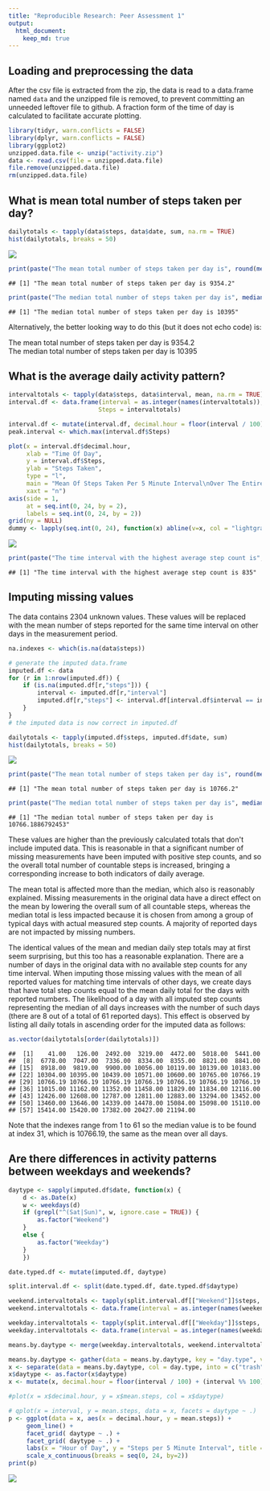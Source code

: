 ```yaml
---
title: "Reproducible Research: Peer Assessment 1"
output: 
  html_document:
    keep_md: true
---
```



## Loading and preprocessing the data

After the csv file is extracted from the zip, the data is read to a data.frame named `data` and the unzipped file is removed, to prevent committing an unneeded leftover file to github.  A fraction form of the time of day is calculated to facilitate accurate plotting. 



```r
library(tidyr, warn.conflicts = FALSE)
library(dplyr, warn.conflicts = FALSE)
library(ggplot2)
unzipped.data.file <- unzip("activity.zip")
data <- read.csv(file = unzipped.data.file)
file.remove(unzipped.data.file)
rm(unzipped.data.file)
```


## What is mean total number of steps taken per day?


```r
dailytotals <- tapply(data$steps, data$date, sum, na.rm = TRUE)
hist(dailytotals, breaks = 50)
```

![](PA1_template_files/figure-html/unnamed-chunk-2-1.png)<!-- -->

```r
print(paste("The mean total number of steps taken per day is", round(mean(dailytotals), 1)))
```

```
## [1] "The mean total number of steps taken per day is 9354.2"
```

```r
print(paste("The median total number of steps taken per day is", median(dailytotals)))
```

```
## [1] "The median total number of steps taken per day is 10395"
```
Alternatively, the better looking way to do this (but it does not echo code) is:

The mean total number of steps taken per day is 9354.2  
The median total number of steps taken per day is 10395


## What is the average daily activity pattern?


```r
intervaltotals <- tapply(data$steps, data$interval, mean, na.rm = TRUE)
interval.df <- data.frame(interval = as.integer(names(intervaltotals)), 
                         Steps = intervaltotals)

interval.df <- mutate(interval.df, decimal.hour = floor(interval / 100) + (interval %% 100) / 60)
peak.interval <- which.max(interval.df$Steps)

plot(x = interval.df$decimal.hour, 
     xlab = "Time Of Day",
     y = interval.df$Steps, 
     ylab = "Steps Taken",
     type = "l",
     main = "Mean Of Steps Taken Per 5 Minute Interval\nOver The Entire Measurement Period",
     xaxt = "n")
axis(side = 1,
     at = seq.int(0, 24, by = 2),
     labels = seq.int(0, 24, by = 2))
grid(ny = NULL)
dummy <- lapply(seq.int(0, 24), function(x) abline(v=x, col = "lightgray", lty = "dotted"))
```

![](PA1_template_files/figure-html/unnamed-chunk-3-1.png)<!-- -->

```r
print(paste("The time interval with the highest average step count is", interval.df$interval[peak.interval]))
```

```
## [1] "The time interval with the highest average step count is 835"
```

## Imputing missing values

The data contains 2304 unknown values.  These values will be replaced with the mean number of steps reported for the same time interval on other days in the measurement period.  


```r
na.indexes <- which(is.na(data$steps))

# generate the imputed data.frame
imputed.df <- data
for (r in 1:nrow(imputed.df)) {
    if (is.na(imputed.df[r,"steps"])) {
        interval <- imputed.df[r,"interval"]
        imputed.df[r,"steps"] <- interval.df[interval.df$interval == interval,"Steps"]
    }
}
# the imputed data is now correct in imputed.df

dailytotals <- tapply(imputed.df$steps, imputed.df$date, sum)
hist(dailytotals, breaks = 50)
```

![](PA1_template_files/figure-html/unnamed-chunk-4-1.png)<!-- -->

```r
print(paste("The mean total number of steps taken per day is", round(mean(dailytotals), 1)))
```

```
## [1] "The mean total number of steps taken per day is 10766.2"
```

```r
print(paste("The median total number of steps taken per day is", median(dailytotals)))
```

```
## [1] "The median total number of steps taken per day is 10766.1886792453"
```
These values are higher than the previously calculated totals that don't include imputed data.  This is reasonable in that a significant number of missing measurements have been imputed with positive step counts, and so the overall total number of countable steps is increased, bringing a corresponding increase to both indicators of daily average. 

The mean total is affected more than the median, which also is reasonably explained.  Missing measurements in the original data have a direct effect on the mean by lowering the overall sum of all countable steps, whereas the median total is less impacted because it is chosen from among a group of typical days with actual measured step counts.  A majority of reported days are not impacted by missing numbers. 

The identical values of the mean and median daily step totals may at first seem surprising, but this too has a reasonable explanation.  There are a number of days in the original data with no available step counts for any time interval.  When imputing those missing values with the mean of all reported values for matching time intervals of other days, we create days that have total step counts equal to the mean daily total for the days with reported numbers.  The likelihood of a day with all imputed step counts representing the median of all days increases with the number of such days (there are 8 out of a total of 61 reported days).  This effect is observed by listing all daily totals in ascending order for the imputed data as follows:

```r
as.vector(dailytotals[order(dailytotals)])
```

```
##  [1]    41.00   126.00  2492.00  3219.00  4472.00  5018.00  5441.00
##  [8]  6778.00  7047.00  7336.00  8334.00  8355.00  8821.00  8841.00
## [15]  8918.00  9819.00  9900.00 10056.00 10119.00 10139.00 10183.00
## [22] 10304.00 10395.00 10439.00 10571.00 10600.00 10765.00 10766.19
## [29] 10766.19 10766.19 10766.19 10766.19 10766.19 10766.19 10766.19
## [36] 11015.00 11162.00 11352.00 11458.00 11829.00 11834.00 12116.00
## [43] 12426.00 12608.00 12787.00 12811.00 12883.00 13294.00 13452.00
## [50] 13460.00 13646.00 14339.00 14478.00 15084.00 15098.00 15110.00
## [57] 15414.00 15420.00 17382.00 20427.00 21194.00
```
Note that the indexes range from 1 to 61 so the median value is to be found at index 31, which is 10766.19, the same as the mean over all days.  

## Are there differences in activity patterns between weekdays and weekends?


```r
daytype <- sapply(imputed.df$date, function(x) {
    d <- as.Date(x)
    w <- weekdays(d)
    if (grepl("^(Sat|Sun)", w, ignore.case = TRUE)) {
        as.factor("Weekend")
    }
    else {
        as.factor("Weekday")
    }
    })

date.typed.df <- mutate(imputed.df, daytype)

split.interval.df <- split(date.typed.df, date.typed.df$daytype)

weekend.intervaltotals <- tapply(split.interval.df[["Weekend"]]$steps, split.interval.df[["Weekend"]]$interval, mean, na.rm = TRUE)
weekend.intervaltotals <- data.frame(interval = as.integer(names(weekend.intervaltotals)), mean.steps = weekend.intervaltotals)

weekday.intervaltotals <- tapply(split.interval.df[["Weekday"]]$steps, split.interval.df[["Weekday"]]$interval, mean, na.rm = TRUE)
weekday.intervaltotals <- data.frame(interval = as.integer(names(weekday.intervaltotals)), mean.steps = weekday.intervaltotals)

means.by.daytype <- merge(weekday.intervaltotals, weekend.intervaltotals, by = "interval", suffixes = c(".Weekday", ".Weekend"))

means.by.daytype <- gather(data = means.by.daytype, key = "day.type", value = "mean.steps", -interval)
x <- separate(data = means.by.daytype, col = day.type, into = c("trash", "daytype"), sep = 11, remove = TRUE)
x$daytype <- as.factor(x$daytype)
x <- mutate(x, decimal.hour = floor(interval / 100) + (interval %% 100) / 60)

#plot(x = x$decimal.hour, y = x$mean.steps, col = x$daytype)

# qplot(x = interval, y = mean.steps, data = x, facets = daytype ~ .)
p <- ggplot(data = x, aes(x = decimal.hour, y = mean.steps)) +
     geom_line() + 
     facet_grid( daytype ~ .) + 
     facet_grid( daytype ~ .) +
     labs(x = "Hour of Day", y = "Steps per 5 Minute Interval", title = "Mean Steps\nWeekdays vs. Weekends") +
     scale_x_continuous(breaks = seq(0, 24, by=2))
print(p)
```

![](PA1_template_files/figure-html/unnamed-chunk-6-1.png)<!-- -->

